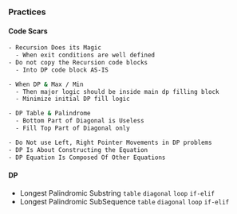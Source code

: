 ### Practices

#### Code Scars
```bash
- Recursion Does its Magic
  - When exit conditions are well defined
- Do not copy the Recursion code blocks
  - Into DP code block AS-IS

- When DP & Max / Min
  - Then major logic should be inside main dp filling block
  - Minimize initial DP fill logic

- DP Table & Palindrome
  - Bottom Part of Diagonal is Useless
  - Fill Top Part of Diagonal only

- Do Not use Left, Right Pointer Movements in DP problems
- DP Is About Constructing the Equation
- DP Equation Is Composed Of Other Equations
```

#### DP
- Longest Palindromic Substring `table` `diagonal` `loop` `if-elif`
- Longest Palindromic SubSequence `table` `diagonal` `loop` `if-elif`
